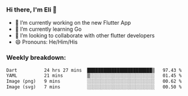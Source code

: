 ### Hi there, I'm Eli 👋
- 🔭 I’m currently working on the new Flutter App
- 🌱 I’m currently learning Go
- 🦄 I’m looking to collaborate with other flutter developers
- 😄 Pronouns: He/Him/His

### Weekly breakdown:
<!--START_SECTION:waka-->

```txt
Dart          24 hrs 27 mins  ████████████████████████▒   97.43 %
YAML          21 mins         ▒░░░░░░░░░░░░░░░░░░░░░░░░   01.45 %
Image (png)   9 mins          ░░░░░░░░░░░░░░░░░░░░░░░░░   00.62 %
Image (svg)   7 mins          ░░░░░░░░░░░░░░░░░░░░░░░░░   00.50 %
```

<!--END_SECTION:waka-->
